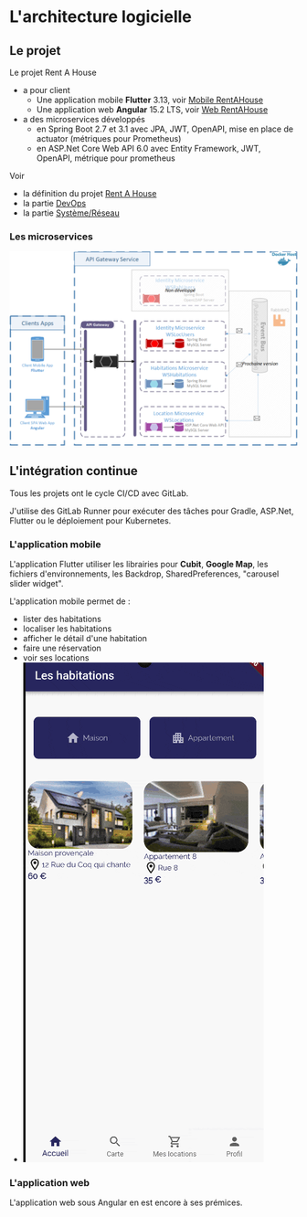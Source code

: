 # L'architecture logicielle

## Le projet
Le projet Rent A House
- a pour client
    - Une application mobile **Flutter** 3.13, voir [Mobile RentAHouse](https://gitlab.com/kilroywashere.devops/mrentahouse) 
    - Une application web **Angular** 15.2 LTS, voir [Web RentAHouse](https://gitlab.com/kilroywashere.devops/wrentahouse)
- a des microservices développés
    - en Spring Boot 2.7 et 3.1 avec JPA, JWT, OpenAPI, mise en place de actuator (métriques pour Prometheus)
    - en ASP.Net Core Web API 6.0 avec Entity Framework, JWT, OpenAPI, métrique pour prometheus

Voir 
- la définition du projet [Rent A House](projet/presentation.md)
- la partie [DevOps](devops.md )
- la partie [Système/Réseau](sysres.md)

### Les microservices

![Architecture microservices](images/architecture/architecture-microservices.png)

## L'intégration continue
Tous les projets ont le cycle CI/CD avec GitLab.

J'utilise des GitLab Runner pour exécuter des tâches pour Gradle, ASP.Net, Flutter ou le déploiement pour Kubernetes.

### L'application mobile
L'application Flutter utiliser les librairies pour **Cubit**, **Google Map**, les fichiers d'environnements, les Backdrop, SharedPreferences, "carousel slider widget".


L'application mobile permet de :
- lister des habitations 
- localiser les habitations
- afficher le détail d'une habitation
- faire une réservation
- voir ses locations
- ![Locations](images/mobile/mrentahouse.gif)

### L'application web

L'application web sous Angular en est encore à ses prémices.
